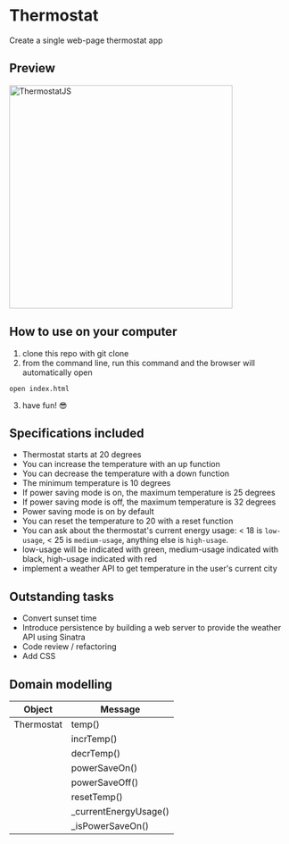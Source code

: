 # Thermostat

Create a single web-page thermostat app 

## Preview 
<img width="400" alt="ThermostatJS" src="https://user-images.githubusercontent.com/28805811/83281055-6e5b4980-a1cf-11ea-86bb-25005d8624d1.png">

## How to use on your computer
1. clone this repo with git clone
2. from the command line, run this command and the browser will automatically open
```
open index.html
``` 
3. have fun! 😎

## Specifications included
* Thermostat starts at 20 degrees
* You can increase the temperature with an up function
* You can decrease the temperature with a down function
* The minimum temperature is 10 degrees
* If power saving mode is on, the maximum temperature is 25 degrees
* If power saving mode is off, the maximum temperature is 32 degrees
* Power saving mode is on by default
* You can reset the temperature to 20 with a reset function
* You can ask about the thermostat's current energy usage: < 18 is `low-usage`, < 25 is `medium-usage`, anything else is `high-usage`.
* low-usage will be indicated with green, medium-usage indicated with black, high-usage indicated with red
* implement a weather API to get temperature in the user's current city

## Outstanding tasks
* Convert sunset time
* Introduce persistence by building a web server to provide the weather API using Sinatra
* Code review / refactoring
* Add CSS 

## Domain modelling

| Object | Message |
| --- | --- |
| Thermostat | temp() |
| | incrTemp() |
| | decrTemp() |
| | powerSaveOn() |
| | powerSaveOff() |
| | resetTemp() |
| | _currentEnergyUsage() |
| | _isPowerSaveOn() |
